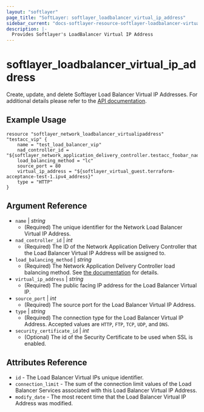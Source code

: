 ```yaml
---
layout: "softlayer"
page_title: "SoftLayer: softlayer_loadbalancer_virtual_ip_address"
sidebar_current: "docs-softlayer-resource-softlayer-loadbalancer-virtual-ip-address"
description: |-
  Provides Softlayer's LoadBalancer Virtual IP Address
---
```


# softlayer_loadbalancer_virtual_ip_address

Create, update, and delete Softlayer Load Balancer Virtual IP Addresses. For additional details please refer to the [API documentation](http://sldn.softlayer.com/reference/datatypes/SoftLayer_Network_LoadBalancer_VirtualIpAddress).
## Example Usage

```
resource "softlayer_network_loadbalancer_virtualipaddress" "testacc_vip" {
    name = "test_load_balancer_vip"
    nad_controller_id = "${softlayer_network_application_delivery_controller.testacc_foobar_nadc.id}"
    load_balancing_method = "lc"
    source_port = 80
    virtual_ip_address = "${softlayer_virtual_guest.terraform-acceptance-test-1.ipv4_address}"
    type = "HTTP"
}
```

## Argument Reference

* `name` | *string*
    * (Required) The unique identifier for the Network Load Balancer Virtual IP Address.
* `nad_controller_id` | *int*
    * (Required) The ID of the Network Application Delivery Controller that the Load Balancer Virtual IP Address will be assigned to.
* `load_balancing_method` | *string*
    * (Required) The Network Application Delivery Controller load balancing method. See [the documentation](http://sldn.softlayer.com/reference/datatypes/SoftLayer_Network_LoadBalancer_VirtualIpAddress) for details.
* `virtual_ip_address` | *string*
    * (Required) The public facing IP address for the Load Balancer Virtual IP.
* `source_port` | *int*
    * (Required) The source port for the Load Balancer Virtual IP Address.
* `type` | *string*
    * (Required) The connection type for the Load Balancer Virtual IP Address. Accepted values are `HTTP`, `FTP`, `TCP`, `UDP`, and `DNS`.
* `security_certificate_id` | *int*
    * (Optional) The id of the Security Certificate to be used when SSL is enabled.

## Attributes Reference

* `id` - The Load Balancer Virtual IPs unique identifier.
* `connection_limit` - The sum of the connection limit values of the Load Balancer Services associated with this Load Balancer Virtual IP Address.
* `modify_date` - The most recent time that the Load Balancer Virtual IP Address was modified.

